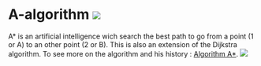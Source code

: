 # A-algorithm         <img src="https://img.shields.io/ansible/quality/288039443">
A* is an artificial intelligence wich search the best path to go from a point (1 or A) to an other point (2 or B).
This is also an extension of the Dijkstra algorithm.
To see more on the algorithm and his history : <a href="https://fr.wikipedia.org/wiki/Algorithme_A*">Algorithm A*</a>.
<img src="https://upload.wikimedia.org/wikipedia/commons/5/5d/Astar_progress_animation.gif">
